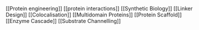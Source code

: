 [[Protein engineering]]
[[protein interactions]]
[[Synthetic Biology]]
[[Linker Design]]
[[Colocalisation]]
[[Multidomain Proteins]]
[[Protein Scaffold]]
[[Enzyme Cascade]]
[[Substrate Channelling]]
